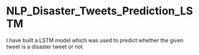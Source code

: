 # NLP_Disaster_Tweets_Prediction_LSTM
I have built a LSTM model which was used to predict whether the given tweet is a disaster tweet or not
